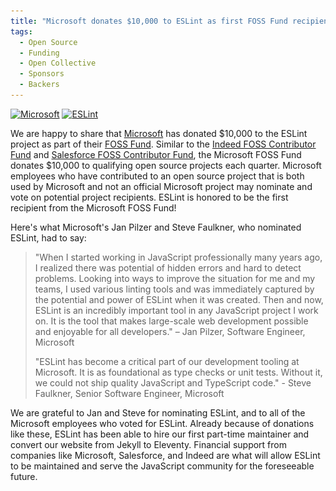 ```yaml
---
title: "Microsoft donates $10,000 to ESLint as first FOSS Fund recipient"
tags:
  - Open Source
  - Funding
  - Open Collective
  - Sponsors
  - Backers
---
```


<p class="text-center">
    <a href="https://www.microsoft.com/" title="Microsoft" rel="noopener nofollow" target="_blank"><img class="lazyload" width="170" data-src="/assets/img/logos/microsoft.png" alt="Microsoft" src="/assets/img/logos/microsoft.png"></a>
    <a href="https://eslint.org/" title="ESLint" target="_blank"><img class="lazyload" width="200" data-src="/assets/img/logo.svg" alt="ESLint" src="/assets/img/logo.svg"></a>
</p>

We are happy to share that [Microsoft](https://microsoft.com) has donated $10,000 to the ESLint project as part of their [FOSS Fund](https://opensource.microsoft.com/ecosystem/). Similar to the [Indeed FOSS Contributor Fund](https://eslint.org/blog/2019/09/indeed-donates-10000-to-eslint) and [Salesforce FOSS Contributor Fund](https://eslint.org/blog/2020/08/salesforce-donates-10000-to-eslint), the Microsoft FOSS Fund donates $10,000 to qualifying open source projects each quarter. Microsoft employees who have contributed to an open source project that is both used by Microsoft and not an official Microsoft project may nominate and vote on potential project recipients. ESLint is honored to be the first recipient from the Microsoft FOSS Fund!

Here's what Microsoft's Jan Pilzer and Steve Faulkner, who nominated ESLint, had to say:

> "When I started working in JavaScript professionally many years ago, I realized there was potential of hidden errors and hard to detect problems. Looking into ways to improve the situation for me and my teams, I used various linting tools and was immediately captured by the potential and power of ESLint when it was created. Then and now, ESLint is an incredibly important tool in any JavaScript project I work on. It is the tool that makes large-scale web development possible and enjoyable for all developers." – Jan Pilzer, Software Engineer, Microsoft
> 
> "ESLint has become a critical part of our development tooling at Microsoft. It is as foundational as type checks or unit tests. Without it, we could not ship quality JavaScript and TypeScript code." - Steve Faulkner, Senior Software Engineer, Microsoft

We are grateful to Jan and Steve for nominating ESLint, and to all of the Microsoft employees who voted for ESLint. Already because of donations like these, ESLint has been able to hire our first part-time maintainer and convert our website from Jekyll to Eleventy. Financial support from companies like Microsoft, Salesforce, and Indeed are what will allow ESLint to be maintained and serve the JavaScript community for the foreseeable future.
